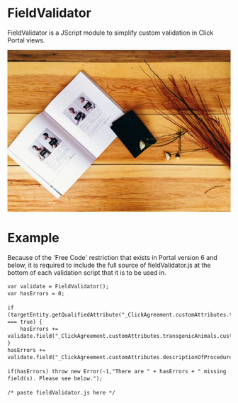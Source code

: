 FieldValidator
==============

FieldValidator is a JScript module to simplify custom validation in
Click Portal views.

![FieldValidator](./validator.jpg)

Example
=======
Because of the 'Free Code' restriction that exists in Portal version
6 and below, it is required to include the full source of
fieldValidator.js at the bottom of each validation script that it is to
be used in.

    var validate = FieldValidator();
    var hasErrors = 0;

    if (targetEntity.getQualifiedAttribute("_ClickAgreement.customAttributes.transgenicAnimals.customAttributes.creatingATransgenicRodent") === true) {
        hasErrors += validate.field("_ClickAgreement.customAttributes.transgenicAnimals.customAttributes.tAProtocol").isNotNull();
    }
    hasErrors += validate.field("_ClickAgreement.customAttributes.descriptionOfProcedures").isNotNull();

    if(hasErrors) throw new Error(-1,"There are " + hasErrors + " missing field(s). Please see below.");

    /* paste fieldValidator.js here */



